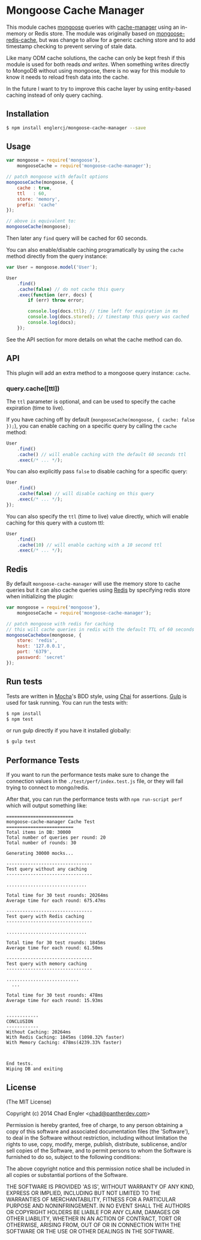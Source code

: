 # Mongoose Cache Manager

This module caches [mongoose][1] queries with [cache-manager][2] using an in-memory or Redis store. The module
was originally based on [mongoose-redis-cache][3], but was change to allow for a generic caching store and to
add timestamp checking to prevent serving of stale data.

Like many ODM cache solutions, the cache can only be kept fresh if this module is used for both reads *and writes*.
When something writes directly to MongoDB without using mongoose, there is no way for this module to know it needs
to reload fresh data into the cache.

In the future I want to try to improve this cache layer by using entity-based caching instead of only query caching.

[1]: http://http://mongoosejs.com/
[2]: https://github.com/BryanDonovan/node-cache-manager
[3]: https://github.com/conancat/mongoose-redis-cache

## Installation

``` bash
$ npm install englercj/mongoose-cache-manager --save
```

## Usage

``` javascript
var mongoose = require('mongoose'),
    mongooseCache = require('mongoose-cache-manager');

// patch mongoose with default options
mongooseCache(mongoose, {
    cache : true,
    ttl   : 60,
    store: 'memory',
    prefix: 'cache'
});

// above is equivalent to:
mongooseCache(mongoose);
```

Then later any `find` query will be cached for 60 seconds.

You can also enable/disable caching programatically by using the `cache` method directly from the query instance:

``` javascript
var User = mongoose.model('User');

User
    .find()
    .cache(false) // do not cache this query
    .exec(function (err, docs) {
        if (err) throw error;

        console.log(docs.ttl); // time left for expiration in ms
        console.log(docs.stored); // timestamp this query was cached
        console.log(docs);
    });
```

See the API section for more details on what the cache method can do.

## API

This plugin will add an extra method to a mongoose query instance: `cache`.

### query.cache([ttl])

The `ttl` parameter is optional, and can be used to specify the cache expiration (time to live).

If you have caching off by default (`mongooseCache(mongoose, { cache: false });`), you can enable caching on
a specific query by calling the `cache` method:

``` javascript
User
    .find()
    .cache() // will enable caching with the default 60 seconds ttl
    .exec(/* ... */);
```

You can also explicitly pass `false` to disable caching for a specific query:

``` javascript
User
    .find()
    .cache(false) // will disable caching on this query
    .exec(/* ... */);
});
```

You can also specify the `ttl` (time to live) value directly, which will enable caching for this query
with a custom ttl:

``` javascript
User
    .find()
    .cache(10) // will enable caching with a 10 second ttl
    .exec(/* ... */);
```

## Redis

By default `mongoose-cache-manager` will use the memory store to cache queries but it can also cache queries using
[Redis][20] by specifying redis store when initializing the plugin:

``` javascript
var mongoose = require('mongoose'),
    mongooseCache = require('mongoose-cache-manager');

// patch mongoose with redis for caching
// this will cache queries in redis with the default TTL of 60 seconds
mongooseCachebox(mongoose, {
    store: 'redis',
    host: '127.0.0.1',
    port: '6379',
    password: 'secret'
});
```

[20]: http://redis.io/

## Run tests

Tests are written in [Mocha][30]'s BDD style, using [Chai][31] for assertions. [Gulp][32] is used for task running.
You can run the tests with:

``` bash
$ npm install
$ npm test
```

or run gulp directly if you have it installed globally:

``` bash
$ gulp test
```

[30]: http://visionmedia.github.io/mocha/
[31]: http://chaijs.com/
[32]: http://gulpjs.com/

## Performance Tests

If you want to run the performance tests make sure to change the connection values in the `./test/perf/index.test.js`
file, or they will fail trying to connect to mongo/redis.

After that, you can run the performance tests with `npm run-script perf` which will output something like:

```
=========================
mongoose-cache-manager Cache Test
=========================
Total items in DB: 30000
Total number of queries per round: 20
Total number of rounds: 30

Generating 30000 mocks...

--------------------------------
Test query without any caching
--------------------------------

..............................

Total time for 30 test rounds: 20264ms
Average time for each round: 675.47ms

--------------------------------
Test query with Redis caching
--------------------------------

..............................

Total time for 30 test rounds: 1845ms
Average time for each round: 61.50ms

--------------------------------
Test query with memory caching
--------------------------------

...........................
  ...

Total time for 30 test rounds: 478ms
Average time for each round: 15.93ms


------------
CONCLUSION
------------
Without Caching: 20264ms
With Redis Caching: 1845ms (1098.32% faster)
With Memory Caching: 478ms(4239.33% faster)



End tests.
Wiping DB and exiting
```


## License

(The MIT License)

Copyright (c) 2014 Chad Engler &lt;chad@pantherdev.com&gt;

Permission is hereby granted, free of charge, to any person obtaining
a copy of this software and associated documentation files (the
'Software'), to deal in the Software without restriction, including
without limitation the rights to use, copy, modify, merge, publish,
distribute, sublicense, and/or sell copies of the Software, and to
permit persons to whom the Software is furnished to do so, subject to
the following conditions:

The above copyright notice and this permission notice shall be
included in all copies or substantial portions of the Software.

THE SOFTWARE IS PROVIDED 'AS IS', WITHOUT WARRANTY OF ANY KIND,
EXPRESS OR IMPLIED, INCLUDING BUT NOT LIMITED TO THE WARRANTIES OF
MERCHANTABILITY, FITNESS FOR A PARTICULAR PURPOSE AND NONINFRINGEMENT.
IN NO EVENT SHALL THE AUTHORS OR COPYRIGHT HOLDERS BE LIABLE FOR ANY
CLAIM, DAMAGES OR OTHER LIABILITY, WHETHER IN AN ACTION OF CONTRACT,
TORT OR OTHERWISE, ARISING FROM, OUT OF OR IN CONNECTION WITH THE
SOFTWARE OR THE USE OR OTHER DEALINGS IN THE SOFTWARE.

